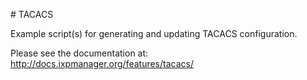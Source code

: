 # TACACS

Example script(s) for generating and updating TACACS configuration.

Please see the documentation at: http://docs.ixpmanager.org/features/tacacs/
